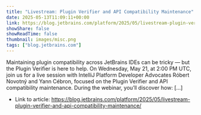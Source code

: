 ```yaml
---
title: "Livestream: Plugin Verifier and API Compatibility Maintenance"
date: 2025-05-13T11:09:11+00:00
link: https://blog.jetbrains.com/platform/2025/05/livestream-plugin-verifier-and-api-compatibility-maintenance/
showShare: false
showReadTime: false
thumbnail: images/misc.png
tags: ["blog.jetbrains.com"]
---
```

Maintaining plugin compatibility across JetBrains IDEs can be tricky — but the Plugin Verifier is here to help. On Wednesday, May 21, at 2:00 PM UTC, join us for a live session with IntelliJ Platform Developer Advocates Róbert Novotný and Yann Cébron, focused on the Plugin Verifier and API compatibility maintenance. During the webinar, you’ll discover how: […]

- Link to article: https://blog.jetbrains.com/platform/2025/05/livestream-plugin-verifier-and-api-compatibility-maintenance/